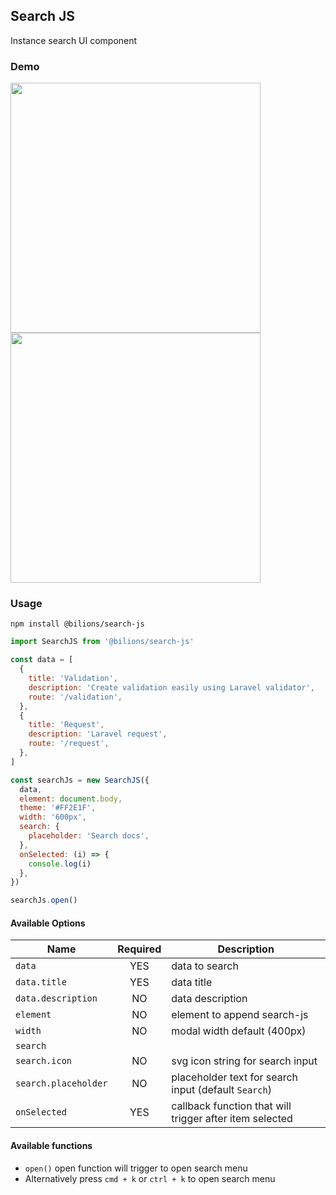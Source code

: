 ## Search JS

Instance search UI component

### Demo

<img width="400" src="https://raw.githubusercontent.com/necessarylion/search-js/main/demo/demo1.png" />
<img width="400" src="https://raw.githubusercontent.com/necessarylion/search-js/main/demo/demo2.png" />

### Usage

`npm install @bilions/search-js`

```js
import SearchJS from '@bilions/search-js'

const data = [
  {
    title: 'Validation',
    description: 'Create validation easily using Laravel validator',
    route: '/validation',
  },
  {
    title: 'Request',
    description: 'Laravel request',
    route: '/request',
  },
]

const searchJs = new SearchJS({
  data,
  element: document.body,
  theme: '#FF2E1F',
  width: '600px',
  search: {
    placeholder: 'Search docs',
  },
  onSelected: (i) => {
    console.log(i)
  },
})

searchJs.open()
```

#### Available Options

| **Name**             | **Required** | **Description**                                         |
| -------------------- | :----------: | ------------------------------------------------------- |
| `data`               |     YES      | data to search                                          |
| `data.title`         |     YES      | data title                                              |
| `data.description`   |      NO      | data description                                        |
| `element`            |      NO      | element to append search-js                             |
| `width`              |      NO      | modal width default (400px)                             |
| `search`             |              |                                                         |
| `search.icon`        |      NO      | svg icon string for search input                        |
| `search.placeholder` |      NO      | placeholder text for search input (default `Search`)    |
| `onSelected`         |     YES      | callback function that will trigger after item selected |

#### Available functions

- `open()` open function will trigger to open search menu
- Alternatively press `cmd + k` or `ctrl + k` to open search menu
